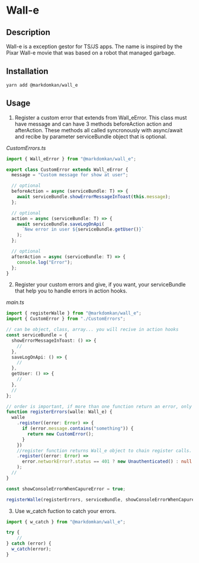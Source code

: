 # Wall-e

## Description

Wall-e is a exception gestor for TS/JS apps. The name is inspired by the Pixar Wall-e movie that was based on a robot that managed garbage.

## Installation
```
yarn add @markdomkan/wall_e
```

## Usage

1. Register a custom error that extends from Wall_eError. This class must have message and can have 3 methods beforeAction action and afterAction. These methods all called syncronously with async/await and recibe by parameter serviceBundle object that is optional.


*CustomErrors.ts*

```ts
import { Wall_eError } from "@markdomkan/wall_e";

export class CustomError extends Wall_eError {
  message = "Custom message for show at user";

  // optional
  beforeAction = async (serviceBundle: T) => {
    await serviceBundle.showErrorMessageInToast(this.message);
  };

  // optional
  action = async (serviceBundle: T) => {
    await serviceBundle.saveLogOnApi(
      `New error in user ${serviceBundle.getUser()}`
    );
  };

  // optional
  afterAction = async (serviceBundle: T) => {
    console.log("Error");
  };
}
```

2. Register your custom errors and give, if you want, your serviceBundle that help you to handle errors in action hooks.


*main.ts*
```ts
import { registerWalle } from "@markdomkan/wall_e";
import { CustomError } from "./CustomErrors";

// can be object, class, array... you will recive in action hooks
const serviceBundle = {
  showErrorMessageInToast: () => {
    //
  },
  saveLogOnApi: () => {
    //
  },
  getUser: () => {
    //
  },
  //
};

// order is important, if more than one function return an error, only first will be executed.
function registerErrors(walle: Wall_e) {
  walle
    .register((error: Error) => {
      if (error.message.contains("something")) {
        return new CustomError();
      }
    })
    //register function returns Wall_e object to chain register calls.
    .register((error: Error) =>
      error.networkError?.status == 401 ? new Unauthenticated() : null
    );
  //
}

const showConsoleErrorWhenCapureError = true;

registerWalle(registerErrors, serviceBundle, showConsoleErrorWhenCapureError);
```

3. Use w_catch fuction to catch your errors.

```ts
import { w_catch } from "@markdomkan/wall_e";

try {
    //
} catch (error) {
  w_catch(error);
}
```
